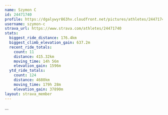```yaml
---
name: Szymon C
id: 24471740
profile: https://dgalywyr863hv.cloudfront.net/pictures/athletes/24471740/7213253/2/large.jpg
username: szymon-c
strava_url: https://www.strava.com/athletes/24471740
stats:
  biggest_ride_distance: 176.4km
  biggest_climb_elevation_gain: 637.2m
  recent_ride_totals:
    count: 11
    distance: 415.32km
    moving_time: 14h 56m
    elevation_gain: 1596m
  ytd_ride_totals:
    count: 124
    distance: 4680km
    moving_time: 179h 28m
    elevation_gain: 37890m
layout: strava_member
--- 
```

...

